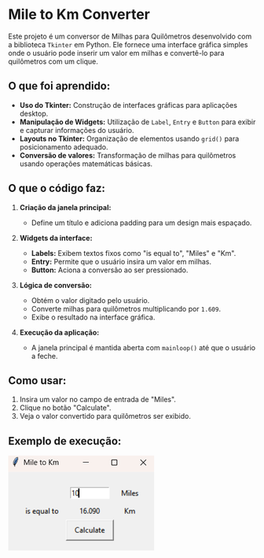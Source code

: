 # Mile to Km Converter

Este projeto é um conversor de Milhas para Quilômetros desenvolvido com a biblioteca `Tkinter` em Python. Ele fornece uma interface gráfica simples onde o usuário pode inserir um valor em milhas e convertê-lo para quilômetros com um clique.

## O que foi aprendido:
- **Uso do Tkinter:** Construção de interfaces gráficas para aplicações desktop.
- **Manipulação de Widgets:** Utilização de `Label`, `Entry` e `Button` para exibir e capturar informações do usuário.
- **Layouts no Tkinter:** Organização de elementos usando `grid()` para posicionamento adequado.
- **Conversão de valores:** Transformação de milhas para quilômetros usando operações matemáticas básicas.

## O que o código faz:
1. **Criação da janela principal:**
   - Define um título e adiciona padding para um design mais espaçado.
   
2. **Widgets da interface:**
   - **Labels:** Exibem textos fixos como "is equal to", "Miles" e "Km".
   - **Entry:** Permite que o usuário insira um valor em milhas.
   - **Button:** Aciona a conversão ao ser pressionado.

3. **Lógica de conversão:**
   - Obtém o valor digitado pelo usuário.
   - Converte milhas para quilômetros multiplicando por `1.609`.
   - Exibe o resultado na interface gráfica.

4. **Execução da aplicação:**
   - A janela principal é mantida aberta com `mainloop()` até que o usuário a feche.

## Como usar:
1. Insira um valor no campo de entrada de "Miles".
2. Clique no botão "Calculate".
3. Veja o valor convertido para quilômetros ser exibido.

## Exemplo de execução:
![Mile to Km Converter](image/image.png)

